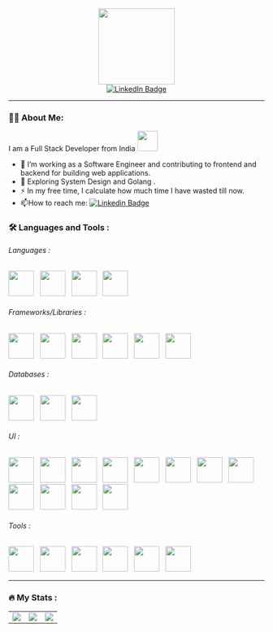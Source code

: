 <div id="header" align="center">
  <img src="https://media.giphy.com/media/Ll22OhMLAlVDb8UQWe/giphy.gif" width="150"/>
  <div id="badges">
  <a href="https://www.linkedin.com/in/piyushrajmani">
    <img src="https://img.shields.io/badge/LinkedIn-blue?style=for-the-badge&logo=linkedin&logoColor=white" alt="LinkedIn Badge"/>
  </a>
  
</div>
<img src="https://komarev.com/ghpvc/?username=piyushmani&style=flat-square&color=blue" alt=""/>
</div>



<!---
<div align="center">
  <img src="https://media.giphy.com/media/dWesBcTLavkZuG35MI/giphy.gif" width="600" height="300"/>
</div>
-->

---

### :man_technologist: About Me:

I am a Full Stack Developer from India <img src="https://media.giphy.com/media/oUjv1KgOwiLkY/giphy.gif" width="40">
- :telescope: I’m working as a Software Engineer and contributing to frontend and backend for building web applications.
- :seedling: Exploring System Design and Golang .
- :zap: In my free time, I calculate how much time I have wasted till now.
- :mailbox:How to reach me: [![Linkedin Badge](https://img.shields.io/badge/LinkedIn-blue?style=flat&logo=Linkedin&logoColor=white)](https://www.linkedin.com/in/piyushrajmani/)

### :hammer_and_wrench: Languages and Tools :

###### Languages :

<div>
  <img src="https://cdn.jsdelivr.net/gh/devicons/devicon/icons/python/python-original-wordmark.svg" width="50" height="50" /> &nbsp;
  <img src="https://cdn.jsdelivr.net/gh/devicons/devicon/icons/nodejs/nodejs-original.svg" width="50" height="50" /> &nbsp;
  <img src="https://cdn.jsdelivr.net/gh/devicons/devicon/icons/javascript/javascript-original.svg" width="50" height="50" /> &nbsp;
  <img src="https://cdn.jsdelivr.net/gh/devicons/devicon/icons/go/go-original.svg" width="50" height="50" /> &nbsp;
</div>  

###### Frameworks/Libraries :

<div>
  <img src="https://cdn.jsdelivr.net/gh/devicons/devicon/icons/django/django-plain-wordmark.svg" width="50" height="50" /> &nbsp;
  <img src="https://cdn.jsdelivr.net/gh/devicons/devicon/icons/flask/flask-original-wordmark.svg" width="50" height="50" /> &nbsp;
  <img src="https://cdn.jsdelivr.net/gh/devicons/devicon/icons/express/express-original-wordmark.svg" width="50" height="50" /> &nbsp;
  <img src="https://cdn.jsdelivr.net/gh/devicons/devicon/icons/sequelize/sequelize-original-wordmark.svg" width="50" height="50" /> &nbsp;
  <img src="https://cdn.jsdelivr.net/gh/devicons/devicon/icons/sqlalchemy/sqlalchemy-original-wordmark.svg" width="50" height="50" /> &nbsp;
  <img src="https://cdn.jsdelivr.net/gh/devicons/devicon/icons/pandas/pandas-original-wordmark.svg" width="50" height="50" /> &nbsp;
</div>

###### Databases :

<div>
  <img src="https://cdn.jsdelivr.net/gh/devicons/devicon/icons/postgresql/postgresql-original-wordmark.svg" width="50" height="50" /> &nbsp;
  <img src="https://cdn.jsdelivr.net/gh/devicons/devicon/icons/mysql/mysql-original-wordmark.svg" width="50" height="50" /> &nbsp;
  <img src="https://cdn.jsdelivr.net/gh/devicons/devicon/icons/mongodb/mongodb-original-wordmark.svg" width="50" height="50" /> &nbsp;
</div>

###### UI :

<div>
  <img src="https://cdn.jsdelivr.net/gh/devicons/devicon/icons/react/react-original-wordmark.svg" width="50" height="50" /> &nbsp;
  <img src="https://cdn.jsdelivr.net/gh/devicons/devicon/icons/vuejs/vuejs-original-wordmark.svg" width="50" height="50" /> &nbsp;
  <img src="https://cdn.jsdelivr.net/gh/devicons/devicon/icons/angularjs/angularjs-original-wordmark.svg" width="50" height="50" /> &nbsp;
  <img src="https://cdn.jsdelivr.net/gh/devicons/devicon/icons/typescript/typescript-original.svg" width="50" height="50" /> 
  &nbsp;
  <img src="https://cdn.jsdelivr.net/gh/devicons/devicon/icons/materialui/materialui-original.svg" width="50" height="50" /> &nbsp;
  <img src="https://cdn.jsdelivr.net/gh/devicons/devicon/icons/webpack/webpack-original-wordmark.svg" width="50" height="50" /> &nbsp;
  <img src="https://cdn.jsdelivr.net/gh/devicons/devicon/icons/babel/babel-original.svg" width="50" height="50" /> &nbsp;
  <img src="https://cdn.jsdelivr.net/gh/devicons/devicon/icons/bootstrap/bootstrap-plain-wordmark.svg" width="50" height="50" /> &nbsp;
  <img src="https://cdn.jsdelivr.net/gh/devicons/devicon/icons/html5/html5-original-wordmark.svg" width="50" height="50" /> &nbsp;
  <img src="https://cdn.jsdelivr.net/gh/devicons/devicon/icons/css3/css3-original-wordmark.svg" width="50" height="50" /> &nbsp;
  <img src="https://cdn.jsdelivr.net/gh/devicons/devicon/icons/d3js/d3js-original.svg" width="50" height="50" /> 
  &nbsp;
  <img src="https://cdn.jsdelivr.net/gh/devicons/devicon/icons/socketio/socketio-original-wordmark.svg" width="50" height="50" /> 
  &nbsp;

</div>

###### Tools :

<div>
  <img src="https://cdn.jsdelivr.net/gh/devicons/devicon/icons/amazonwebservices/amazonwebservices-original-wordmark.svg" width="50" height="50" /> &nbsp;
  <img src="https://cdn.jsdelivr.net/gh/devicons/devicon/icons/docker/docker-original-wordmark.svg" width="50" height="50" /> &nbsp;
  <img src="https://cdn.jsdelivr.net/gh/devicons/devicon/icons/firebase/firebase-plain-wordmark.svg" width="50" height="50" /> &nbsp;
  <img src="https://cdn.jsdelivr.net/gh/devicons/devicon/icons/git/git-original-wordmark.svg" width="50" height="50" /> &nbsp;
  <img src="https://cdn.jsdelivr.net/gh/devicons/devicon/icons/bash/bash-original.svg" width="50" height="50" /> &nbsp;
  <img src="https://cdn.jsdelivr.net/gh/devicons/devicon/icons/putty/putty-original.svg" width="50" height="50" /> &nbsp;
</div>

---

### :fire: My Stats :

<table cellpadding="0">
  <tr style="padding: 0">
    <!-- GitHub Stats Card -->  
    <td valign="top"><img src="https://github-readme-stats.vercel.app/api?username=piyushmani&count_private=true&show_icons=true&theme=tokyonight&hide_border=true"/></td>
    <!-- GitHub Top Language Card -->
    <td valign="top"><img  src="https://github-readme-streak-stats.herokuapp.com?user=piyushmani&theme=tokyonight"/></td>
    <!-- GitHub Top Language Card -->
    <td valign="top"><img  src="https://github-readme-stats.vercel.app/api/top-langs/?username=piyushmani&layout=compact&hide=Jupyter%20Notebook&langs_count=8&theme=tokyonight"/></td>

  </tr>
</table>

